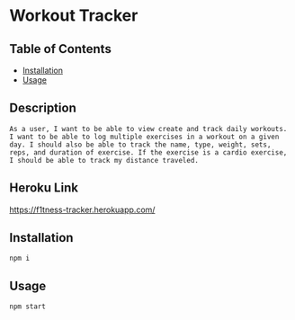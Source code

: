 # Workout Tracker 
## Table of Contents
* [Installation](#Installation)
* [Usage](#Usage)
## Description
```
As a user, I want to be able to view create and track daily workouts. I want to be able to log multiple exercises in a workout on a given day. I should also be able to track the name, type, weight, sets, reps, and duration of exercise. If the exercise is a cardio exercise, I should be able to track my distance traveled.
```

## Heroku Link
https://f1tness-tracker.herokuapp.com/

## Installation
```npm i```
## Usage
```npm start```
